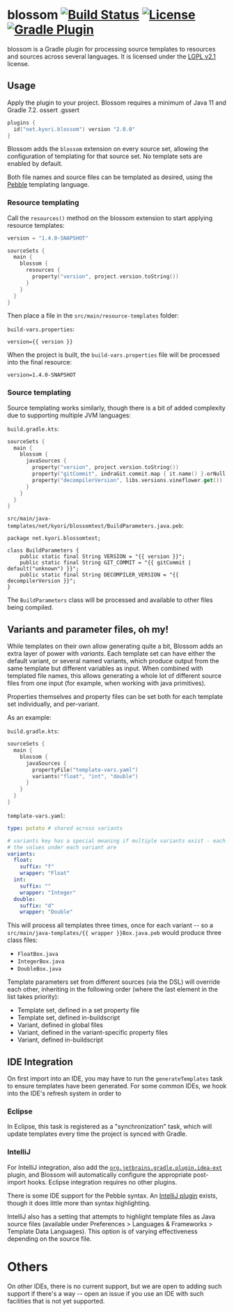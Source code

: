 blossom [![Build Status](https://img.shields.io/github/actions/workflow/status/KyoriPowered/blossom/build.yml)](https://github.com/KyoriPowered/blossom/actions) [![License](https://img.shields.io/badge/license-LGPL_v2.1-lightgrey.svg?style=flat)][LGPL v2.1] [![Gradle Plugin](https://img.shields.io/maven-metadata/v/https/plugins.gradle.org/m2/net/kyori/blossom/maven-metadata.xml.svg?label=gradle%20plugin&style=flat)](https://plugins.gradle.org/plugin/net.kyori.blossom)
=========
blossom is a Gradle plugin for processing source templates to resources and sources across several languages. It is licensed under the [LGPL v2.1] license.

## Usage
Apply the plugin to your project. Blossom requires a minimum of Java 11 and Gradle 7.2.
ossert
.gssert

```kotlin
plugins {
  id("net.kyori.blossom") version "2.0.0"
}
```

Blossom adds the `blossom` extension on every source set, allowing the configuration of templating for that source set. No template sets are enabled by default.

Both file names and source files can be templated as desired, using the [Pebble] templating language.

### Resource templating

Call the `resources()` method on the blossom extension to start applying resource templates:

```kotlin
version = "1.4.0-SNAPSHOT"

sourceSets {
  main {
    blossom {
      resources {
        property("version", project.version.toString())
      }
    }
  }
}
```

Then place a file in the `src/main/resource-templates` folder:

`build-vars.properties`:

```properties
version={{ version }}
```

When the project is built, the `build-vars.properties` file will be processed into the final resource:

```properties
version=1.4.0-SNAPSHOT
```

### Source templating

Source templating works similarly, though there is a bit of added complexity due to supporting multiple JVM languages:

`build.gradle.kts`:

```kotlin
sourceSets {
  main {
    blossom {
      javaSources {
        property("version", project.version.toString())
        property("gitCommit", indraGit.commit.map { it.name() }.orNull())
        property("decompilerVersion", libs.versions.vineflower.get())
      }
    }
  }
}
```

`src/main/java-templates/net/kyori/blossomtest/BuildParameters.java.peb`:

```pebble
package net.kyori.blossomtest;

class BuildParameters {
    public static final String VERSION = "{{ version }}";
    public static final String GIT_COMMIT = "{{ gitCommit | default("unknown") }}";
    public static final String DECOMPILER_VERSION = "{{ decompilerVersion }}";
}
```

The `BuildParameters` class will be processed and available to other files being compiled.

## Variants and parameter files, oh my!

While templates on their own allow generating quite a bit, Blossom adds an extra layer of power with *variants*. Each template set can have either the default variant,
or several named variants, which produce output from the same template but different variables as input. When combined with templated file names, this allows generating 
a whole lot of different source files from one input (for example, when working with java primitives).

Properties themselves and property files can be set both for each template set individually, and per-variant.

As an example:

`build.gradle.kts`:

```kotlin
sourceSets {
  main {
    blossom {
      javaSources {
        propertyFile("template-vars.yaml")
        variants("float", "int", "double")
      }
    }
  }
}
```

`template-vars.yaml`:

```yaml
type: potato # shared across variants

# variants key has a special meaning if multiple variants exist - each subkey should match the name of one variant.
# the values under each variant are 
variants:
  float:
    suffix: "f"
    wrapper: "Float"
  int:
    suffix: ""
    wrapper: "Integer"
  double:
    suffix: "d"
    wrapper: "Double"
```

This will process all templates three times, once for each variant -- so a `src/main/java-templates/{{ wrapper }}Box.java.peb` would produce three class files:

- `FloatBox.java`
- `IntegerBox.java`
- `DoubleBox.java`

Template parameters set from different sources (via the DSL) will override each other, inheriting in the following order (where the last element in the list takes priority):

- Template set, defined in a set property file
- Template set, defined in-buildscript
- Variant, defined in global files
- Variant, defined in the variant-specific property files
- Variant, defined in-buildscript

## IDE Integration

On first import into an IDE, you may have to run the `generateTemplates` task to ensure templates have been generated. For some common IDEs, we hook into the IDE's refresh system in order to 

### Eclipse

In Eclipse, this task is registered as a "synchronization" task, which will update templates every time the project is synced with Gradle.

### IntelliJ

For IntelliJ integration, also add the [`org.jetbrains.gradle.plugin.idea-ext`](https://github.com/JetBrains/gradle-idea-ext-plugin) plugin, and Blossom will automatically configure the appropriate post-import hooks. Eclipse integration requires no other plugins.

There is some IDE support for the Pebble syntax. An [IntelliJ plugin](https://plugins.jetbrains.com/plugin/9407-pebble) exists, though it does
little more than syntax highlighting.

IntelliJ also has a setting that attempts to highlight template files as Java source files
(available under Preferences > Languages & Frameworks > Template Data Languages). This option is of varying effectiveness depending on the source file.

# Others

On other IDEs, there is no current support, but we are open to adding such support if there's a way -- open an issue if you use an IDE with such facilities that is not yet supported.


[Pebble]: https://pebbletemplates.io/
[LGPL v2.1]: https://choosealicense.com/licenses/lgpl-2.1/

